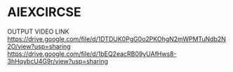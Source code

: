 # AIEXCIRCSE


OUTPUT VIDEO LINK 
https://drive.google.com/file/d/1DTDUK0PgG0o2PKOhgN2mWPMTuNdb2N2O/view?usp=sharing
https://drive.google.com/file/d/1bEQ2eacRB09yUAfHws8-3hHqybcU4G9r/view?usp=sharing
